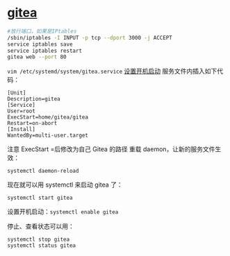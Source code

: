 # [gitea](https://github.com/go-gitea/gitea)

```bash
#放行端口，如果是IPtables
/sbin/iptables -I INPUT -p tcp --dport 3000 -j ACCEPT
service iptables save
service iptables restart
gitea web --port 80
```

`vim /etc/systemd/system/gitea.service`
[设置开机启动](http://wonse.info/gitea.html)
服务文件内插入如下代码：

```
[Unit]
Description=gitea
[Service]
User=root
ExecStart=home/gitea/gitea
Restart=on-abort
[Install]
WantedBy=multi-user.target
```

注意 ExecStart =后修改为自己 Gitea 的路径
重载 daemon，让新的服务文件生效：

```
systemctl daemon-reload
```

现在就可以用 systemctl 来启动 gitea 了：

```
systemctl start gitea
```

设置开机启动：`systemctl enable gitea`

停止、查看状态可以用：

```
systemctl stop gitea
systemctl status gitea
```
